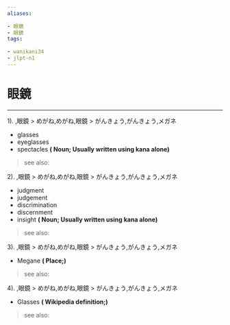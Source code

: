 ```yaml
---
aliases:
    
- 眼鏡
- 眼鏡
tags:
    
- wanikani34
- jlpt-n1
---
```


# 眼鏡
---
1).
,眼鏡 > めがね,めがね,眼鏡 > がんきょう,がんきょう,メガネ

- glasses
- eyeglasses
- spectacles
**( Noun; Usually written using kana alone)**
> see also: 
            
2).
,眼鏡 > めがね,めがね,眼鏡 > がんきょう,がんきょう,メガネ

- judgment
- judgement
- discrimination
- discernment
- insight
**( Noun; Usually written using kana alone)**
> see also: 
            
3).
,眼鏡 > めがね,めがね,眼鏡 > がんきょう,がんきょう,メガネ

- Megane
**( Place;)**
> see also: 
            
4).
,眼鏡 > めがね,めがね,眼鏡 > がんきょう,がんきょう,メガネ

- Glasses
**( Wikipedia definition;)**
> see also: 
            